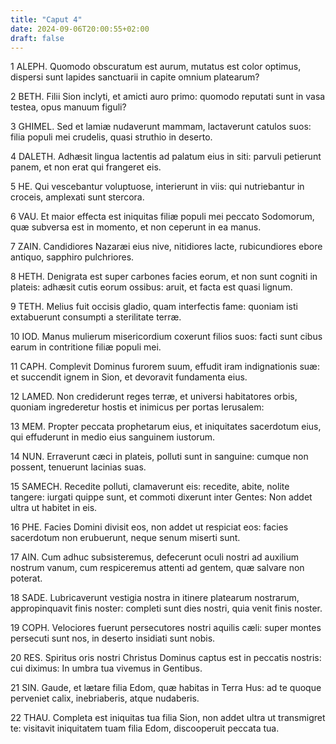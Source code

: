 ```yaml
---
title: "Caput 4"
date: 2024-09-06T20:00:55+02:00
draft: false
---
```



1 ALEPH. Quomodo obscuratum est aurum, mutatus est color optimus, dispersi sunt lapides sanctuarii in capite omnium platearum?

2 BETH. Filii Sion inclyti, et amicti auro primo: quomodo reputati sunt in vasa testea, opus manuum figuli?

3 GHIMEL. Sed et lamiæ nudaverunt mammam, lactaverunt catulos suos: filia populi mei crudelis, quasi struthio in deserto.

4 DALETH. Adhæsit lingua lactentis ad palatum eius in siti: parvuli petierunt panem, et non erat qui frangeret eis.

5 HE. Qui vescebantur voluptuose, interierunt in viis: qui nutriebantur in croceis, amplexati sunt stercora.

6 VAU. Et maior effecta est iniquitas filiæ populi mei peccato Sodomorum, quæ subversa est in momento, et non ceperunt in ea manus.

7 ZAIN. Candidiores Nazaræi eius nive, nitidiores lacte, rubicundiores ebore antiquo, sapphiro pulchriores.

8 HETH. Denigrata est super carbones facies eorum, et non sunt cogniti in plateis: adhæsit cutis eorum ossibus: aruit, et facta est quasi lignum.

9 TETH. Melius fuit occisis gladio, quam interfectis fame: quoniam isti extabuerunt consumpti a sterilitate terræ.

10 IOD. Manus mulierum misericordium coxerunt filios suos: facti sunt cibus earum in contritione filiæ populi mei.

11 CAPH. Complevit Dominus furorem suum, effudit iram indignationis suæ: et succendit ignem in Sion, et devoravit fundamenta eius.

12 LAMED. Non crediderunt reges terræ, et universi habitatores orbis, quoniam ingrederetur hostis et inimicus per portas Ierusalem:

13 MEM. Propter peccata prophetarum eius, et iniquitates sacerdotum eius, qui effuderunt in medio eius sanguinem iustorum.

14 NUN. Erraverunt cæci in plateis, polluti sunt in sanguine: cumque non possent, tenuerunt lacinias suas.

15 SAMECH. Recedite polluti, clamaverunt eis: recedite, abite, nolite tangere: iurgati quippe sunt, et commoti dixerunt inter Gentes: Non addet ultra ut habitet in eis.

16 PHE. Facies Domini divisit eos, non addet ut respiciat eos: facies sacerdotum non erubuerunt, neque senum miserti sunt.

17 AIN. Cum adhuc subsisteremus, defecerunt oculi nostri ad auxilium nostrum vanum, cum respiceremus attenti ad gentem, quæ salvare non poterat.

18 SADE. Lubricaverunt vestigia nostra in itinere platearum nostrarum, appropinquavit finis noster: completi sunt dies nostri, quia venit finis noster.

19 COPH. Velociores fuerunt persecutores nostri aquilis cæli: super montes persecuti sunt nos, in deserto insidiati sunt nobis.

20 RES. Spiritus oris nostri Christus Dominus captus est in peccatis nostris: cui diximus: In umbra tua vivemus in Gentibus.

21 SIN. Gaude, et lætare filia Edom, quæ habitas in Terra Hus: ad te quoque perveniet calix, inebriaberis, atque nudaberis.

22 THAU. Completa est iniquitas tua filia Sion, non addet ultra ut transmigret te: visitavit iniquitatem tuam filia Edom, discooperuit peccata tua.

